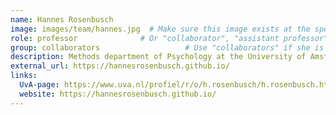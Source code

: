 ```yaml
---
name: Hannes Rosenbusch
image: images/team/hannes.jpg  # Make sure this image exists at the specified path
role: professor              # Or "collaborator", "assistant professor", etc.
group: collaborators                   # Use "collaborators" if she is a collaborator
description: Methods department of Psychology at the University of Amsterdam
external_url: https://hannesrosenbusch.github.io/
links:
  UvA-page: https://www.uva.nl/profiel/r/o/h.rosenbusch/h.rosenbusch.html
  website: https://hannesrosenbusch.github.io/
---
```

